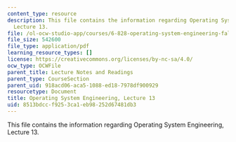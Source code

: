 ```yaml
---
content_type: resource
description: This file contains the information regarding Operating System Engineering,
  Lecture 13.
file: /ol-ocw-studio-app/courses/6-828-operating-system-engineering-fall-2012/8513bdccf9253ca1eb98252d67481db3_MIT6_828F12_lec13_notes.pdf
file_size: 542600
file_type: application/pdf
learning_resource_types: []
license: https://creativecommons.org/licenses/by-nc-sa/4.0/
ocw_type: OCWFile
parent_title: Lecture Notes and Readings
parent_type: CourseSection
parent_uid: 918acd06-aca5-1088-ed18-7978df900929
resourcetype: Document
title: Operating System Engineering, Lecture 13
uid: 8513bdcc-f925-3ca1-eb98-252d67481db3
---
```

This file contains the information regarding Operating System Engineering, Lecture 13.